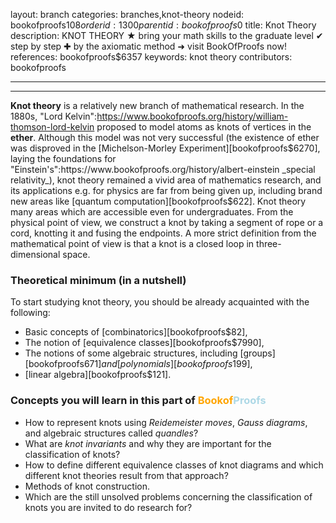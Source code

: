 layout: branch
categories: branches,knot-theory
nodeid: bookofproofs$108
orderid: 1300
parentid: bookofproofs$0
title: Knot Theory
description: KNOT THEORY ★ bring your math skills to the graduate level ✔ step by step ✚ by the axiomatic method ➜ visit BookOfProofs now!
references: bookofproofs$6357
keywords: knot theory
contributors: bookofproofs


---


---

__Knot theory__ is a relatively new branch of mathematical research. In the 1880s, "Lord Kelvin":https://www.bookofproofs.org/history/william-thomson-lord-kelvin proposed to model atoms as knots of vertices in the __ether__. Although this model was not very successful (the existence of ether was disproved in the [Michelson-Morley Experiment][bookofproofs$6270], laying the foundations for "Einstein's":https://www.bookofproofs.org/history/albert-einstein _special relativity_), knot theory remained a vivid area of mathematics research, and its applications e.g. for physics are far from being given up, including brand new areas like [quantum computation][bookofproofs$622].
Knot theory many areas which are accessible even for undergraduates. From the physical point of view, we construct a knot by taking a segment of rope or a cord, knotting it and fusing the endpoints. A more strict definition from the mathematical point of view is that a knot is a closed loop in three-dimensional space.

### Theoretical minimum (in a nutshell)

To start studying knot theory, you should be already acquainted with the following:

* Basic concepts of [combinatorics][bookofproofs$82],
* The notion of [equivalence classes][bookofproofs$7990],
* The notions of some algebraic structures, including [groups][bookofproofs$671] and [polynomials][bookofproofs$199],
* [linear algebra][bookofproofs$121].
### Concepts you will learn in this part of <strong><span style='color:orange'>Bookof</span><span style='color:lightblue'>Proofs</span></strong>

* How to represent knots using _Reidemeister moves_,  _Gauss diagrams_, and algebraic structures called _quandles_?
* What are _knot invariants_ and why they are important for the classification of knots?
* How to define different equivalence classes of knot diagrams and which different knot theories result from that approach?
* Methods of knot construction.
* Which are the still unsolved problems concerning the classification of knots you are invited to do research for?
